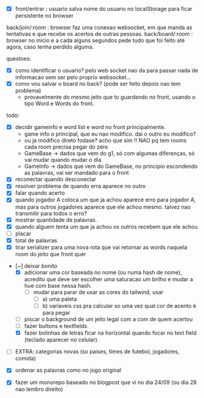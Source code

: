  - [x] front/entrar : usuario salva nome do usuario no localStorage para ficar persistente no browser

back/join/:room : browser faz uma conexao websocket, em que manda as tentativas e que recebe os acertos de outras pessoas.
back/board/:room : browser no inicio e a cada alguns segundos pede tudo que foi feito até agora, caso tenha perdido alguma.

questoes:
 - [x] como identificar o usuario? pelo web socket nao da para passar nada de informacao sem ser pelo proprio websocket...
 - [x] como vou salvar o board no back? (pode ser feito depois nao tem problema)
   - provavelmente do mesmo jeito que to guardando no front, usando o tipo Word e Words do front.

todo:
 - [x] decidir gameinfo e word list e word no front principalmente.
   - game info o principal, que eu nao modifico. dai o outro eu modifico?
   - ou ja modifico direto fodase? acho que sim !! NAO pq tem rooms cada room precisa pegar do zero
   - GameBase -> dados que vem do g1, só com algumas diferenças, só vai mudar quando mudar o dia
   - GameInfo -> dados que vem do GameBase, no principio escondendo as palavras, vai ser mandado para o front
 - [x] reconectar quando desconectar
 - [x] resolver problema de quando erra aparece no outro
 - [x] falar quando acerto
 - [x] quando jogador A coloca um que ja achou aparece erro para jogador A, mas para outros jogadores aparece que ele achou mesmo. talvez nao transmitir para todos o erro?
 - [x] mostrar quantidade de palavras.
 - [x] quando alguem tenta um que ja achou os outros recebem que ele achou
 - [ ] placar
 - [x] total de palavras
 - [x] tirar serializer para uma nova rota que vai retornar as words naquela room do jeito que front quer
 - [~] deixar bonito
   - [x] adicionar uma cor baseada no nome (ou numa hash de nome), acredito que deve ser escolher uma saturacao um brilho e mudar a hue com base nessa hash.
     - [ ] mudar para parar de usar as cores do tailwind, usar
       - [ ] a) uma paleta
       - [ ] b) variaveis css pra calcular so uma vez qual cor de acento é para pegar
   - [ ] piscar o background de um jeito legal com a com de quem acertou
   - [ ] fazer buttons e textfields
   - [x] fazer bolinhas de letras ficar na horizontal quando focar no text field (teclado aparecer no celular).

 - [ ] EXTRA: categorias novas (so paises, times de futebol, jogadores, comida)

 - [x] ordenar as palavras como no jogo original
 - [x] fazer um monorepo baseado no blogpost que vi no dia 24/09 (ou dia 28 nao lembro direito)

